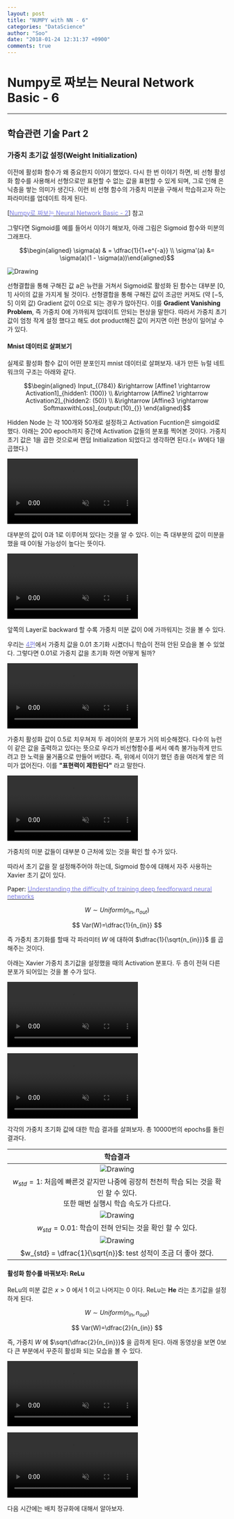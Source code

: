 ```yaml
---
layout: post
title: "NUMPY with NN - 6"
categories: "DataScience"
author: "Soo"
date: "2018-01-24 12:31:37 +0900"
comments: true
---
```

# Numpy로 짜보는 Neural Network Basic - 6
---
## 학습관련 기술 Part 2

### 가중치 초기값 설정(Weight Initialization)
이전에 활성화 함수가 왜 중요한지 이야기 했었다. 다시 한 번 이야기 하면, 비 선형 활성화 함수를 사용해서 선형으로만 표현할 수 없는 값을 표현할 수 있게 되며, 그로 인해 은닉층을 쌓는 의미가 생긴다. 이런 비 선형 함수의 가중치 미분을 구해서 학습하고자 하는 파라미터를 업데이트 하게 된다.

[[<span style="color: #7d7ee8">Numpy로 짜보는 Neural Network Basic - 2</span>](https://simonjisu.github.io/datascience/2017/12/08/numpywithnn_2.html)] 참고

그렇다면 Sigmoid를 예를 들어서 이야기 해보자, 아래 그림은 Sigmoid 함수와 미분의 그래프다.

$$\begin{aligned} \sigma(a) & = \dfrac{1}{1+e^{-a}} \\ \sigma'(a) &= \sigma(a)(1 - \sigma(a))\end{aligned}$$

<img src="/assets/ML/nn/6/sigmoid_prime.png" alt="Drawing"/>

선형결합을 통해 구해진 값 a은 뉴런을 거쳐서 Sigmoid로 활성화 된 함수는 대부분 $[0, 1]$ 사이의 값을 가지게 될 것이다. 선형결합을 통해 구해진 값이 조금만 커져도 (약 $[-5, 5]$ 이외 값) Gradient 값이 0으로 되는 경우가 많아진다. 이를 **Gradient Vanishing Problem**, 즉 가중치 0에 가까워져 업데이트 안되는 현상을 말한다. 따라서 가중치 초기 값이 엄청 작게 설정 했다고 해도 dot product해진 값이 커지면 이런 현상이 일어날 수가 있다.


#### Mnist 데이터로 살펴보기

실제로 활성화 함수 값이 어떤 분포인지 mnist 데이터로 살펴보자. 내가 만든 뉴럴 네트워크의 구조는 아래와 같다.

$$\begin{aligned} Input_{(784)}
&\rightarrow [Affine1 \rightarrow Activation1]_{hidden1: (100)} \\
&\rightarrow [Affine2 \rightarrow Activation2]_{hidden2: (50)} \\
&\rightarrow [Affine3 \rightarrow SoftmaxwithLoss]_{output:(10)_{}}
\end{aligned}$$

Hidden Node 는 각 100개와 50개로 설정하고 Activation Fucntion은 simgoid로 했다.
아래는 200 epoch까지 중간에 Activation 값들의 분포를 찍어본 것이다. 가중치 초기 값은 1을 곱한 것으로써 랜덤 Initialization 되었다고 생각하면 된다.(= $W$에다 1을 곱했다.)

<video controls="controls" autoplay loop muted markdown="1"> <source type="video/mp4" src="/assets/ML/nn/6/sig_act1.mp4" markdown="1"> </source> </video>

대부분의 값이 0과 1로 이루어져 있다는 것을 알 수 있다. 이는 즉 대부분의 값이 미분을 했을 때 0이될 가능성이 높다는 뜻이다.

<video controls="controls" autoplay loop muted markdown="1"> <source type="video/mp4" src="/assets/ML/nn/6/sig_back1.mp4" markdown="1"> </source> </video>

앞쪽의 Layer로 backward 할 수록 가중치 미분 값이 0에 가까워지는 것을 볼 수 있다.

우리는 [<span style="color: #7d7ee8">4편</span>](https://simonjisu.github.io/datascience/2017/12/15/numpywithnn_4.html)에서 가중치 값을 0.01 초기화 시켰더니 학습이 전혀 안된 모습을 볼 수 있었다. 그렇다면 0.01로 가중치 값을 초기화 하면 어떻게 될까?

<video controls="controls" autoplay loop muted markdown="1"> <source type="video/mp4" src="/assets/ML/nn/6/sig_act2.mp4" markdown="1"> </source> </video>

가중치 활성화 값이 0.5로 치우쳐져 두 레이어의 분포가 거의 비슷해졌다. 다수의 뉴런이 같은 값을 출력하고 있다는 뜻으로 우리가 비선형함수를 써서 예측 불가능하게 만드려고 한 노력을 물거품으로 만들어 버렸다. 즉, 위에서 이야기 했던 층을 여러게 쌓은 의미가 없어진다. 이를 **"표현력이 제한된다"** 라고 말한다.

<video controls="controls" autoplay loop muted markdown="1"> <source type="video/mp4" src="/assets/ML/nn/6/sig_back2.mp4" markdown="1"> </source> </video>

가중치의 미분 값들이 대부분 0 근처에 있는 것을 확인 할 수가 있다.

따라서 초기 값을 잘 설정해주어야 하는데, Sigmoid 함수에 대해서 자주 사용하는 Xavier 초기 값이 있다.

Paper: [<span style="color: #7d7ee8">Understanding the difficulty of training deep feedforward neural networks</span>](http://proceedings.mlr.press/v9/glorot10a/glorot10a.pdf)

$$ W \sim Uniform(n_{in}, n_{out})$$

$$ Var(W)=\dfrac{1}{n_{in}} $$

즉 가중치 초기화를 할때 각 파라미터 $W$ 에 대하여 $\dfrac{1}{\sqrt{n_{in}}}$ 를 곱해주는 것이다.

아래는 Xavier 가중치 초기값을 설정했을 때의 Activation 분포다. 두 층이 전혀 다른 분포가 되어있는 것을 볼 수가 있다.

<video controls="controls" autoplay loop muted markdown="1"> <source type="video/mp4" src="/assets/ML/nn/6/sig_act3.mp4" markdown="1"> </source> </video>

<video controls="controls" autoplay loop muted markdown="1"> <source type="video/mp4" src="/assets/ML/nn/6/sig_back3.mp4" markdown="1"> </source> </video>

각각의 가중치 초기화 값에 대한 학습 결과를 살펴보자. 총 10000번의 epochs를 돌린 결과다.

| 학습결과 |
|:-:|
|<img src="/assets/ML/nn/6/sig1.png" alt="Drawing"/> |
| $w_{std} = 1$: 처음에 빠른것 같지만 나중에 굉장히 천천히 학습 되는 것을 확인 할 수 있다. <br> 또한 매번 실행시 학습 속도가 다르다. |
| <img src="/assets/ML/nn/6/sig2.png" alt="Drawing"/>   |
| $w_{std} = 0.01$: 학습이 전혀 안되는 것을 확인 할 수 있다.  |
|  <img src="/assets/ML/nn/6/sig3.png" alt="Drawing"/> |
| $w_{std} = \dfrac{1}{\sqrt{n}}$: test 성적이 조금 더 좋아 졌다. |

#### 활성화 함수를 바꿔보자: ReLu
ReLu의 미분 값은 $x > 0$ 에서 $1$ 이고 나머지는 $0$ 이다. ReLu는 **He** 라는 초기값을 설정하게 된다.

$$ W \sim Uniform(n_{in}, n_{out})$$

$$ Var(W)=\dfrac{2}{n_{in}} $$

즉, 가중치 $W$ 에 $\sqrt{\dfrac{2}{n_{in}}}$ 을 곱하게 된다. 아래 동영상을 보면 0보다 큰 부분에서 꾸준히 활성화 되는 모습을 볼 수 있다.

<video controls="controls" autoplay loop muted markdown="1"> <source type="video/mp4" src="/assets/ML/nn/6/relu_act3.mp4" markdown="1"> </source> </video>

<video controls="controls" autoplay loop muted markdown="1"> <source type="video/mp4" src="/assets/ML/nn/6/relu_back3.mp4" markdown="1"> </source> </video>

다음 시간에는 배치 정규화에 대해서 알아보자.
